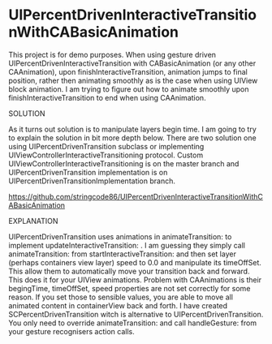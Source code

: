 UIPercentDrivenInteractiveTransitionWithCABasicAnimation
========================================================

This project is for demo purposes. When using gesture driven UIPercentDrivenInteractiveTransition with CABasicAnimation (or any other CAAnimation), upon finishInteractiveTransition, animation jumps to final position, rather then animating smoothly as is the case when using UIView block animation. I am trying to figure out how to animate smoothly upon finishInteractiveTransition to end when using CAAnimation.

SOLUTION

As it turns out solution is to manipulate layers begin time. I am going to try to explain the solution in bit more depth below. There are two solution one using UIPercentDrivenTransition subclass or implementing UIViewControllerInteractiveTransitioning protocol. Custom UIViewControllerInteractiveTransitioning is on the master branch and UIPercentDrivenTransition implementation is on UIPercentDrivenTransitionImplementation branch.

https://github.com/stringcode86/UIPercentDrivenInteractiveTransitionWithCABasicAnimation

EXPLANATION

UIPercentDrivenTransition uses animations in animateTransition: to implement updateInteractiveTransition: . I am guessing they simply call animateTransition: from startInteractiveTransition: and then set layer (perhaps containers view layer) speed to 0.0 and manipulate its timeOffSet. This allow them to automatically move your transition back and forward. This does it for your UIView animations. Problem with CAAnimations is their begingTime, timeOffSet, speed properties are not set correctly for some reason. If you set those to sensible values, you are able to move all animated content in containerView back and forth. I have created SCPercentDrivenTransition witch is alternative to UIPercentDrivenTransition. You only need to override animateTransition: and call handleGesture: from your gesture recognisers action calls.
